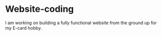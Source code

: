 # Website-coding
I am working on building a fully functional website from the ground up for my E-card hobby.
